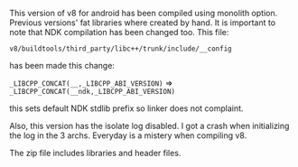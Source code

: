 This version of v8 for android has been compiled using monolith option.
Previous versions' fat libraries where created by hand.
It is important to note that NDK compilation has been changed too. This file:

`v8/buildtools/third_party/libc++/trunk/include/__config`

has been made this change:

`_LIBCPP_CONCAT(__,_LIBCPP_ABI_VERSION)` => `_LIBCPP_CONCAT(__ndk,_LIBCPP_ABI_VERSION)`

this sets default NDK stdlib prefix so linker does not complaint.

Also, this version has the isolate log disabled.
I got a crash when initializing the log in the 3 archs.
Everyday is a mistery when compiling v8.

The zip file includes libraries and header files.